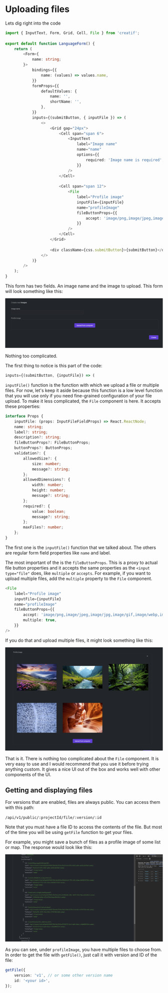 # Uploading files

Lets dig right into the code

```typescript jsx
import { InputText, Form, Grid, Cell, File } from 'creatif';

export default function LanguageForm() {
    return (
        <Form<{
            name: string;
        }>
            bindings={{
                name: (values) => values.name,
            }}
            formProps={{
                defaultValues: {
                    name: '',
                    shortName: '',
                },
            }}
            inputs={(submitButton, { inputFile }) => (
                <>
                    <Grid gap="24px">
                        <Cell span="span 6">
                            <InputText
                                label="Image name"
                                name="name"
                                options={{
                                    required: 'Image name is required',
                                }}
                            />
                        </Cell>

                        <Cell span="span 12">
                            <File
                                label="Profile image"
                                inputFile={inputFile}
                                name="profileImage"
                                fileButtonProps={{
                                    accept: 'image/png,image/jpeg,image/jpg,image/gif,image/webp,image/avif',
                                }}
                            />
                        </Cell>
                    </Grid>

                    <div className={css.submitButton}>{submitButton}</div>
                </>
            )}
        />
    );
}
```

This form has two fields. An image name and the image to upload. This form will look something like this:

![Uploading images example](_images/uploading_image_form.png 'Example of uploading image form')

Nothing too complicated.

The first thing to notice is this part of the code:

```javascript
inputs={(submitButton, {inputFile}) => (
```

`inputFile()` function is the function with which we upload a file or multiple files. For now, let's keep it aside because
this function is a low level function that you will use only if you need fine-grained configuration of your file upload.
To make it less complicated, the `File` component is here. It accepts these properties:

```typescript
interface Props {
    inputFile: (props: InputFileFieldProps) => React.ReactNode;
    name: string;
    label?: string;
    description?: string;
    fileButtonProps?: FileButtonProps;
    buttonProps?: ButtonProps;
    validation?: {
        allowedSize?: {
            size: number;
            message?: string;
        };
        allowedDimensions?: {
            width: number;
            height: number;
            message?: string;
        };
        required?: {
            value: boolean;
            message?: string;
        };
        maxFiles?: number;
    };
}
```

The first one is the `inputFile()` function that we talked about. The others are regular form field properties like
`name` and label.

The most important of the is the `fileButtonProps`. This is a proxy to actual file button properties and it accepts
the same properties as the `<input type="file"` does, like `multiple` or `accepts`. For example, if you want to upload
multiple files, add the `multiple` property to the `File` component.

```typescript jsx
<File
    label="Profile image"
    inputFile={inputFile}
    name="profileImage"
    fileButtonProps={{
        accept: 'image/png,image/jpeg,image/jpg,image/gif,image/webp,image/avif',
        multiple: true,
    }}
/>
```

If you do that and upload multiple files, it might look something like this:

![Uploading multiple files](_images/uploading_files_multiple_images.png 'Uploading multiple files')

That is it. There is nothing too complicated about the `File` component. It is very easy to use and I would recommend that
you use it before trying anything custom. It gives a nice UI out of the box and works well with other components of the UI.

## Getting and displaying files

For versions that are enabled, files are always public. You can access them with this path:

`/api/v1/public/:projectId/file/:version/:id`

Note that you must have a file ID to access the contents of the file. But most of the time you will be using `getFile`
function to get your files.

For example, you might save a bunch of files as a profile image of some list or map. The response would look like this:

![Accessing files with getFile()](_images/uploading_files_get_files_method.png 'Accessing files with getFile()')

As you can see, under `profileImage`, you have multiple files to choose from. In order to get the file with `getFile()`,
just call it with version and ID of the file:

```typescript jsx
getFile({
    version: 'v1', // or some other version name
    id: '<your id>',
});
```
